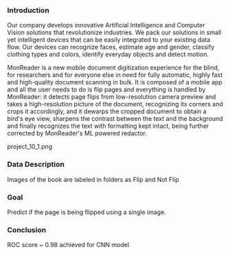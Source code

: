 ### Introduction
Our company develops innovative Artificial Intelligence and Computer Vision solutions that revolutionize industries. We pack our solutions in small yet intelligent devices that can be easily integrated to your existing data flow. Our devices can recognize faces, estimate age and gender, classify clothing types and colors, identify everyday objects and detect motion.

MonReader is a new mobile document digitization experience for the blind, for researchers and for everyone else in need for fully automatic, highly fast and high-quality document scanning in bulk. It is composed of a mobile app and all the user needs to do is flip pages and everything is handled by MonReader: it detects page flips from low-resolution camera preview and takes a high-resolution picture of the document, recognizing its corners and crops it accordingly, and it dewarps the cropped document to obtain a bird's eye view, sharpens the contrast between the text and the background and finally recognizes the text with formatting kept intact, being further corrected by MonReader's ML powered redactor.

project_10_1.png

### Data Description
Images of the book are labeled in folders as Flip and Not Flip

### Goal
Predict if the page is being flipped using a single image.

### Conclusion
ROC score ~ 0.98 achieved for CNN model
